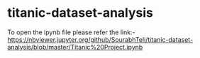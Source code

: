 # titanic-dataset-analysis
To open the ipynb file please refer the link:- https://nbviewer.jupyter.org/github/SourabhTeli/titanic-dataset-analysis/blob/master/Titanic%20Project.ipynb
